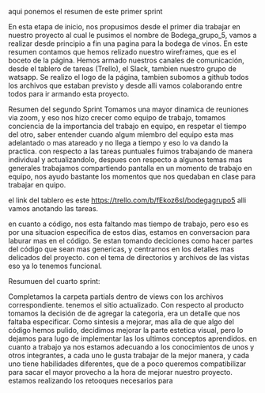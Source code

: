 aqui ponemos el resumen de este primer sprint

En esta etapa de inicio, nos propusimos desde el primer dia trabajar en nuestro proyecto al cual le pusimos el nombre de Bodega_grupo_5, vamos a realizar desde principio a fin una pagina para la bodega de vinos.
En este resumen contamos que hemos relizado nuestro wireframes, que es el boceto de la página.
Hemos armado nuestros canales de comunicación, desde el tablero de tareas (Trello), el Slack, tambien nuestro grupo de watsapp.
Se realizo el logo de la página, tambien subomos a github todos los archivos que estaban previsto y desde alli vamos colaborando entre todos para ir armando esta proyecto.


Resumen del segundo Sprint
Tomamos una mayor dinamica de reuniones via zoom, y eso nos hizo crecer como equipo de trabajo,
tomamos conciencia de la importancia del trabajo en equipo, en respetar el tiempo del otro,
saber entender cuando algum miembro del equipo esta mas adelantado o mas atareado y no llega a tiempo y eso lo va dando la practica.
con respecto a las tareas puntuales fuimos trabajando de manera individual y actualizandolo, despues con respecto a algunos temas mas generales trabajamos compartiendo pantalla en un momento de trabajo en equipo, nos ayudo bastante los momentos que nos quedaban en clase para trabajar en quipo.

el link del tablero es este https://trello.com/b/fEkoz6sI/bodegagrupo5
alli vamos anotando las tareas.

en cuanto a código, nos esta faltando mas tiempo de trabajo, pero eso es por una situacion especifica de estos dias, estamos en conversacion para laburar mas en el código.
Se estan tomando deciciones como hacer partes del código que sean mas genericas, y centrarnos en los detalles mas delicados del proyecto.
con el tema de directorios y archivos de las vistas eso ya lo tenemos funcional.

Resumuen del cuarto sprint:

Completamos la carpeta partials dentro de views con los archivos correspondiente.
tenemos el sitio actualizado.
 Con respecto al producto tomamos la decisión de de agregar la categoria, era un detalle que nos faltaba especificar.
Como sintesis a mejorar, mas alla de que algo del código hemos pulido, decidimos mejorar la parte estetica visual, pero lo dejamos para lugo de implementar las los ultimos conceptos aprendidos.
en cuanto a trabajo ya nos estamos adecuando a los conocimientos de unos y otros integrantes, a cada uno le gusta trabajar de la mejor manera,  y cada uno tiene habilidades diferentes, que de a poco queremos compatibilizar para sacar el mayor provecho a la hora de mejorar nuestro proyecto.
estamos realizando los retooques necesarios para 